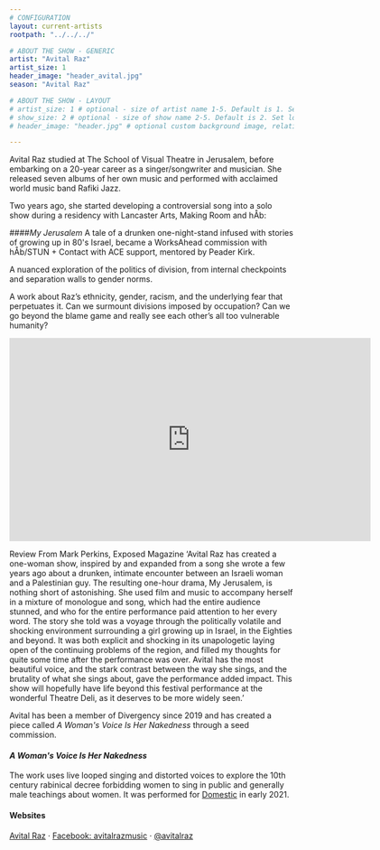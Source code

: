 ```yaml
---
# CONFIGURATION
layout: current-artists
rootpath: "../../../"

# ABOUT THE SHOW - GENERIC
artist: "Avital Raz"
artist_size: 1
header_image: "header_avital.jpg"
season: "Avital Raz"

# ABOUT THE SHOW - LAYOUT
# artist_size: 1 # optional - size of artist name 1-5. Default is 1. Set longer names to lower values
# show_size: 2 # optional - size of show name 2-5. Default is 2. Set longer names to lower values
# header_image: "header.jpg" # optional custom background image, relative to current page

---
```

Avital Raz studied at The School of Visual Theatre in Jerusalem, before embarking on a 20-year career as a singer/songwriter and musician. She released seven albums of her own music and performed with acclaimed world music band Rafiki Jazz.     

Two years ago, she started developing a controversial song into a solo show during a residency with Lancaster Arts, Making Room and hÅb:

####*My Jerusalem* 
A tale of a drunken one-night-stand infused with stories of growing up in 80's Israel, became a WorksAhead commission with hÅb/STUN + Contact with ACE support, mentored by Peader Kirk.     

A nuanced exploration of the politics of division, from internal checkpoints and separation walls to gender norms.

A work about Razʼs ethnicity, gender, racism, and the underlying fear that perpetuates it. Can we surmount divisions imposed by occupation? Can we go beyond the blame game and really see each otherʼs all too vulnerable humanity?     

<iframe src="https://youtu.be/8ftpZrVNsmU" width="640" height="360" frameborder="0" allowfullscreen></iframe>

Review From Mark Perkins, Exposed Magazine
‘Avital Raz has created a one-woman show, inspired by and expanded from a song she wrote a few years ago about a drunken, intimate encounter between an Israeli woman and a Palestinian guy. The resulting one-hour drama, My Jerusalem, is nothing short of astonishing. She used film and music to accompany herself in a mixture of monologue and song, which had the entire audience stunned, and who for the entire performance paid attention to her every word. The story she told was a voyage through the politically volatile and shocking environment surrounding a girl growing up in Israel, in the Eighties and beyond. It was both explicit and shocking in its unapologetic laying open of the continuing problems of the region, and filled my thoughts for quite some time after the performance was over. Avital has the most beautiful voice, and the stark contrast between the way she sings, and the brutality of what she sings about, gave the performance added impact. This show will hopefully have life beyond this festival performance at the wonderful Theatre Deli, as it deserves to be more widely seen.’ 

Avital has been a member of Divergency since 2019 and has created a piece called *A Woman's Voice Is Her Nakedness* through a seed commission. 

#### *A Woman's Voice Is Her Nakedness*
The work uses live looped singing and distorted voices to explore the 10th century rabinical decree forbidding women to sing in public and generally male teachings about women.  It was performed for <a href="https://studio.youtube.com/video/VsDRVALM2Ao/edit" target="_blank">Domestic</a> in early 2021. 
            
#### Websites          
<a href="http://avitalraz.com" target="_blank">Avital Raz</a> · <a href="http://facebook.com/avitalrazmusic" target="_blank">Facebook: avitalrazmusic</a> · <a href="http://twitter.com/avitalraz" target="_blank">@avitalraz</a><br>